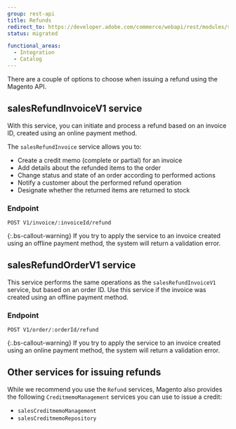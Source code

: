 ```yaml
---
group: rest-api
title: Refunds
redirect_to: https://developer.adobe.com/commerce/webapi/rest/modules/sales/
status: migrated

functional_areas:
  - Integration
  - Catalog
---
```


There are a couple of options to choose when issuing a refund using the Magento API.

## salesRefundInvoiceV1 service

With this service, you can initiate and process a refund based on an invoice ID, created using an online payment method.

The `salesRefundInvoice` service allows you to:

*  Create a credit memo (complete or partial) for an invoice
*  Add details about the refunded items to the order
*  Change status and state of an order according to performed actions
*  Notify a customer about the performed refund operation
*  Designate whether the returned items are returned to stock

### Endpoint

`POST V1/invoice/:invoiceId/refund`

{:.bs-callout-warning}
If you try to apply the service to an invoice created using an offline payment method, the system will return a validation error.

## salesRefundOrderV1 service

This service performs the same operations as the `salesRefundInvoiceV1` service, but based on an order ID. Use this service if the invoice was created using an offline payment method.

### Endpoint

`POST V1/order/:orderId/refund`

{:.bs-callout-warning}
If you try to apply the service to an invoice created using an online payment method, the system will return a validation error.

## Other services for issuing refunds

While we recommend you use the `Refund` services, Magento also provides the following `CreditmemoManagement` services you can use to issue a credit:

*  `salesCreditmemoManagement`
*  `salesCreditmemoRepository`
